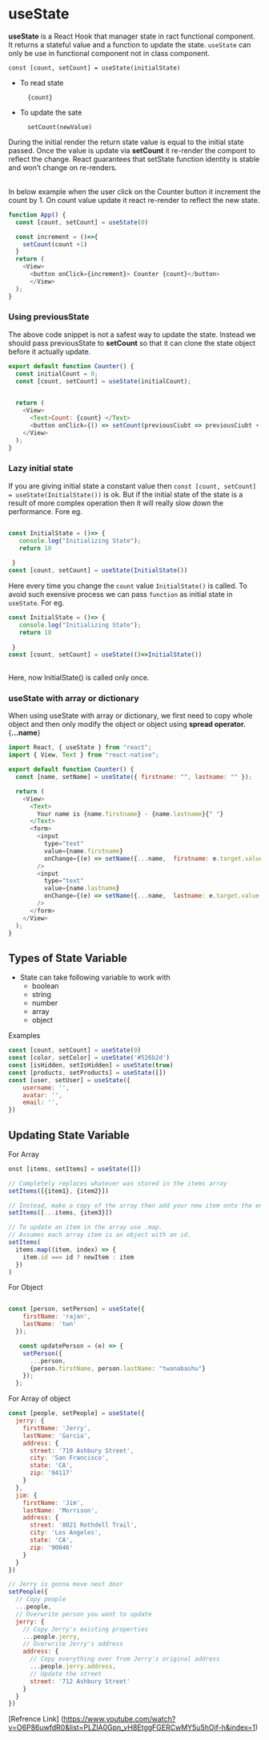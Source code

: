 # useState

**useState** is a React Hook that manager state in ract functional component.  It returns a stateful value and a function to update the state. `useState` can only be use in functional component not in class component. 

    const [count, setCount] = useState(initialState)

- To read state

        {count}

- To update the sate

        setCount(newValue)

During the initial render the return state value is equal to the initial state passed. Once the value is update via **setCount** it re-render the compont to reflect the change. React guarantees that setState function identity is stable and won’t change on re-renders.

<br>
In below example when the user click on the Counter button it increment the count by 1. On count value update it react re-render to reflect the new state.

```js
function App() {
  const [count, setCount] = useState(0)

  const increment = ()=>{
    setCount(count +1)
  }
  return (
    <View>
      <button onClick={increment}> Counter {count}</button>
      </View>
  );
}
```

### Using previousState

The above code snippet is not a safest way to update the state. Instead we should pass previousState to **setCount** so that it  can clone the state object before it actually update.

```js
export default function Counter() {
  const initialCount = 0;
  const [count, setCount] = useState(initialCount);

  
  return (
    <View>
      <Text>Count: {count} </Text>
      <button onClick={() => setCount(previousCiubt => previousCiubt + 1)}> increment</button>
    </View>
  );
}

```
### Lazy initial state

If you are giving initial state a constant value then `const [count, setCount] = useState(InitialState())` is ok. But if the initial state of the state is a result of more complex operation then it will really slow down the performance. Fore eg.

 ```javascript

const InitialState = ()=> {
    console.log("Initializing State");
    return 10
    
  }
const [count, setCount] = useState(InitialState())

 ``` 

 Here every time you change the `count` value `InitialState()` is called. To avoid such exensive process we can pass `function` as initial state in `useState`. For eg.

 ```javascript
const InitialState = ()=> {
    console.log("Initializing State");
    return 10
    
  }
const [count, setCount] = useState(()=>InitialState())
  
 ```

 Here, now InitialState() is called only once.



### useState with array or dictionary

When using useState with array or dictionary, we first need to copy whole object and then only modify the object or object using **spread operator.** {**...name**}

```js
import React, { useState } from "react";
import { View, Text } from "react-native";

export default function Counter() {
  const [name, setName] = useState({ firstname: "", lastname: "" });

  return (
    <View>
      <Text>
        Your name is {name.firstname} - {name.lastname}{" "}
      </Text>
      <form>
        <input
          type="text"
          value={name.firstname}
          onChange={(e) => setName({...name,  firstname: e.target.value })}
        />
        <input
          type="text"
          value={name.lastname}
          onChange={(e) => setName({...name,  lastname: e.target.value })}
        />
      </form>
    </View>
  );
}
```

## Types of State Variable

- State can take following variable to work with
  - boolean
  - string
  - number
  - array
  - object


Examples

```javascript 
const [count, setCount] = useState(0)
const [color, setColor] = useState('#526b2d')
const [isHidden, setIsHidden] = useState(true)
const [products, setProducts] = useState([])
const [user, setUser] = useState({
    username: '',
    avatar: '',
    email: '',
})
```

## Updating State Variable

For Array
```javascript
onst [items, setItems] = useState([])

// Completely replaces whatever was stored in the items array
setItems([{item1}, {item2}])

// Instead, make a copy of the array then add your new item onto the end
setItems([...items, {item3}])

// To update an item in the array use .map. 
// Assumes each array item is an object with an id.
setItems(
  items.map((item, index) => {
    item.id === id ? newItem : item
  })
)
```


For Object

```javascript

const [person, setPerson] = useState({
    firstName: 'rajan',
    lastName: 'twn'
  });

   const updatePerson = (e) => {
    setPerson({
      ...person,
      {person.firstName, person.lastName: "twanabashu"}
    });
  };
```

For  Array of object

```javascript
const [people, setPeople] = useState({
  jerry: {
    firstName: 'Jerry',
    lastName: 'Garcia',
    address: {
      street: '710 Ashbury Street',
      city: 'San Francisco',
      state: 'CA',
      zip: '94117'
    }
  },
  jim: {
    firstName: 'Jim',
    lastName: 'Morrison',
    address: {
      street: '8021 Rothdell Trail',
      city: 'Los Angeles',
      state: 'CA',
      zip: '90046'
    }
  }
})

// Jerry is gonna move next door
setPeople({
  // Copy people
  ...people,
  // Overwrite person you want to update
  jerry: {
    // Copy Jerry's existing properties
    ...people.jerry,
    // Overwrite Jerry's address  
    address: {
      // Copy everything over from Jerry's original address
      ...people.jerry.address,
      // Update the street
      street: '712 Ashbury Street'
    }
  }
})
```

[Refrence Link] (https://www.youtube.com/watch?v=O6P86uwfdR0&list=PLZlA0Gpn_vH8EtggFGERCwMY5u5hOjf-h&index=1)
